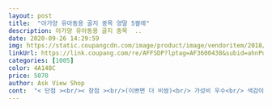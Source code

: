 ```yaml
---
layout: post 
title:  "아가양 유아동용 골지 중목 양말 5켤레" 
description: 아가양 유아동용 골지 중목  ..
date: 2020-09-26 14:29:59 
img: https://static.coupangcdn.com/image/product/image/vendoritem/2018/11/23/4021203318/8f40facd-51a1-46f1-8d2c-13b8fcff780c.jpg 
linkUrl: https://link.coupang.com/re/AFFSDP?lptag=AF3600438&subid=ahnPublicAsk&pageKey=143086018&itemId=415669845&vendorItemId=4021203318&traceid=V0-113-c7e64ddf1d9a19fe 
categories: [1005] 
color: 4A148C 
price: 5070 
author: Ask View Shop 
cont:  "< 단점 ><br/>< 장점 ><br/>(이쁘면 더 비쌈)<br/> 가성비 우수<br/> 색감이 안이쁨<br/> 신고벗기기 편함<br/> 잘 안벗겨짐<br/> 한개 불량 ( 고무줄이 나옴 )<br/>가격대비 가성비로 나쁘지 않지만... <br/><br/>겨울에는 어찌되었든 부츠나 털이있는 신발 위주로 신기니 두꺼운 양말은 지양하는 편입니다.<br/>심지어 저희 딸은 운동화만 신어도 발습이 됩니다 (아빠 닮음)<br/>고심끝에 우리의 쿠팡맨을 부를 준비를 시작했습니다<br/>그런 저희 아이에게 이 양말은 딱 좋은 두께입니다<br/>무엇보다 저희 아이는 소재가 까끌거리면 계속 긁어대는 아이인데 이양말은 아주아주 잘 신고 있습니다<br/>발목부분도 쫀쫀합니다<br/>발사이즈는 실측 140이고 발등이 얇고 발볼도 좁습니다<br/>보이는대로 골지인데 생각보다 색상도 디자인도 예쁜거 같아요<br/>봄 가을 초겨울용 양말 두껍지않음(보온성X)<br/>색상은 랜덤인거 치고 훌륭하게 왔습니다 제가 무채색 성애자인데 (특히 그레이) 무채색이 좀 더 많이 왔었으면 하는 아쉬움이 남습니다<br/>소재는 너무 두껍지도 얇지도 않습니다<br/>아이의 급성장으로 양말을 사려하니<br/>앞으로도 번창세요!!<br/>양말중 한켤레 발목부분 실밥이 아주 초큼나와있어 별하나는 뺐습니다<br/>양말하나가 불량인데 교환하기 귀찮아서... <br/><br/>여기저기 한켤레에 기본 3000원은 하더군요... <br/>.<br/><br/>육아맘에게 햇살같은 단비같은 존재이죠<br/>이 양말은 발등있고 발볼도 있으면 원래보다 한사이즈 큰걸로 추천드립니다<br/>전반적으로 날렵하게 디자인되었습니다<br/>좋은제품 지금처럼 싸게 팔아주세요!!<br/>참고로 저희 아기는 날씬아기입니다<br/>후기도 둘러보고 맘까페에서도 추천해주신분들이 많아 구입했어요<br/>" 
---
```

